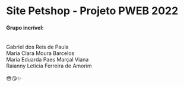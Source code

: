 <h1> Site Petshop - Projeto PWEB 2022 </h1>

<h4> Grupo incrível: </h4><br/>
Gabriel dos Reis de Paula <br/>
Maria Clara Moura Barcelos <br/>
Maria Eduarda Paes Marçal Viana <br/>
Raianny Leticia Ferreira de Amorim <br/>
<br/>
😳😘✨
